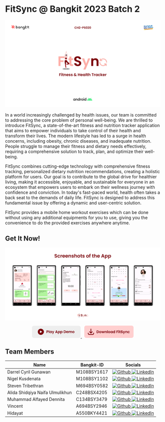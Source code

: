 # FitSync @ Bangkit 2023 Batch 2

![FitSync Banner](/profile/assets/banner.png)

In a world increasingly challenged by health issues, our team is committed to addressing the core problem of personal well-being. We are thrilled to introduce FitSync, a state-of-the-art fitness and nutrition tracker application that aims to empower individuals to take control of their health and transform their lives. The modern lifestyle has led to a surge in health concerns, including obesity, chronic diseases, and inadequate nutrition. People struggle to manage their fitness and dietary needs effectively, requiring a comprehensive solution to track, plan, and optimize their well-being.

FitSync combines cutting-edge technology with comprehensive fitness tracking, personalized dietary nutrition recommendations, creating a holistic platform for users. Our goal is to contribute to the global drive for healthier living, making it accessible, enjoyable, and sustainable for everyone in an ecosystem that empowers users to embark on their wellness journey with confidence and conviction. In today's fast-paced world, health often takes a back seat to the demands of daily life. FitSync is designed to address this fundamental issue by offering a dynamic and user-centric solution.

FitSync provides a mobile home workout exercises which can be done without using any additional equipments for you to use, giving you the convenience to do the provided exercises anywhere anytime.

## Get It Now!

![Screenshots of the App](/profile/assets/screenshots.png)

<p align="center">
    <a href="https://youtu.be/HZVKdfYzABs" target="_blank" title="Play App Demo">
        <img src="/profile/assets/demo-button.png" alt="Play App Demo" height="40" />
    </a>
    &nbsp;
    <a href="https://drive.google.com/file/d/1YhQhREi7CM40D8_c2WiP00hoA_WiwxWq/view" target="_blank" title="Download FitSync">
        <img src="/profile/assets/download-button.png" alt="Download FitSync" height="40" />
    </a>
</p>

## Team Members

<table>
    <thead>
        <tr>
            <th>Name</th>
            <th>Bangkit-ID</th>
            <th>Socials</th>
        </tr>
    </thead>
    <tbody>
        <tr>
            <td>Darrel Cyril Gunawan</td>
            <td>M108BSY1617</td>
            <td style="text-align: center;">
                <a href="https://github.com/Darrelcyril29/">
                    <img src="https://img.shields.io/badge/github-%23121011.svg?style=for-the-badge&logo=github&logoColor=white" alt="Github" />
                </a>
                <a href="https://www.linkedin.com/in/darrel-cyril-85517ba1/">
                    <img src="https://img.shields.io/badge/linkedin-%230077B5.svg?style=for-the-badge&logo=linkedin&logoColor=white" alt="LinkedIn" />
                </a>
            </td>
        </tr>
        <tr>
            <td>Nigel Kusdenata</td>
            <td>M108BSY1102</td>
            <td style="text-align: center;">
                <a href="https://github.com/NigelKus/">
                    <img src="https://img.shields.io/badge/github-%23121011.svg?style=for-the-badge&logo=github&logoColor=white" alt="Github" />
                </a>
                <a href="https://www.linkedin.com/in/nigel-kusdenata-32910528b/">
                    <img src="https://img.shields.io/badge/linkedin-%230077B5.svg?style=for-the-badge&logo=linkedin&logoColor=white" alt="LinkedIn" />
                    </a>
            </td>
        </tr>
        <tr>
            <td>Steven Tribethran</td>
            <td>M694BSY0582</td>
            <td style="text-align: center;">
                <a href="https://github.com/Insisted/">
                    <img src="https://img.shields.io/badge/github-%23121011.svg?style=for-the-badge&logo=github&logoColor=white" alt="Github" />
                </a>
                <a href="https://www.linkedin.com/in/steven-tribethran/">
                    <img src="https://img.shields.io/badge/linkedin-%230077B5.svg?style=for-the-badge&logo=linkedin&logoColor=white" alt="LinkedIn" />
                </a>
            </td>
        </tr>
        <tr>
            <td>Alida Shidqiya Naifa Ulmulikhun</td>
            <td>C248BSX4205</td>
            <td style="text-align: center;">
                <a href="https://github.com/alidasn/">
                    <img src="https://img.shields.io/badge/github-%23121011.svg?style=for-the-badge&logo=github&logoColor=white" alt="Github" />
                </a>
                <a href="https://www.linkedin.com/in/alidashidqiya/">
                    <img src="https://img.shields.io/badge/linkedin-%230077B5.svg?style=for-the-badge&logo=linkedin&logoColor=white" alt="LinkedIn" />
                    </a>
            </td>
        </tr>
        <tr>
            <td>Muhammad Alfayed Dennita</td>
            <td>C134BSY3479</td>
            <td style="text-align: center;">
                <a href="https://github.com/AlfayedDennita/">
                    <img src="https://img.shields.io/badge/github-%23121011.svg?style=for-the-badge&logo=github&logoColor=white" alt="Github" />
                </a>
                <a href="https://www.linkedin.com/in/alfayeddennita/">
                    <img src="https://img.shields.io/badge/linkedin-%230077B5.svg?style=for-the-badge&logo=linkedin&logoColor=white" alt="LinkedIn" />
                    </a>
            </td>
        </tr>
        <tr>
            <td>Vincent</td>
            <td>A694BSY2946</td>
            <td style="text-align: center;">
                <a href="https://github.com/Vincent-2125250004/">
                    <img src="https://img.shields.io/badge/github-%23121011.svg?style=for-the-badge&logo=github&logoColor=white" alt="Github" />
                </a>
                <a href="https://www.linkedin.com/in/vincent-75880a233/">
                    <img src="https://img.shields.io/badge/linkedin-%230077B5.svg?style=for-the-badge&logo=linkedin&logoColor=white" alt="LinkedIn" />
                    </a>
            </td>
        </tr>
        <tr>
            <td>Hidayat</td>
            <td>A550BKY4421</td>
            <td style="text-align: center;">
                <a href="https://github.com/hkvil/">
                    <img src="https://img.shields.io/badge/github-%23121011.svg?style=for-the-badge&logo=github&logoColor=white" alt="Github" />
                </a>
                <a href="https://www.linkedin.com/in/hidayat-a8b12121b/">
                    <img src="https://img.shields.io/badge/linkedin-%230077B5.svg?style=for-the-badge&logo=linkedin&logoColor=white" alt="LinkedIn" />
                    </a>
            </td>
        </tr>
    </tbody>
</table>
